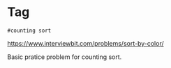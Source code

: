 # Tag

`#counting sort`

https://www.interviewbit.com/problems/sort-by-color/

Basic pratice problem for counting sort.

